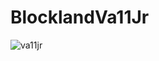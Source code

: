 # BlocklandVa11Jr

![va11jr](https://user-images.githubusercontent.com/30886877/29160181-25bddeda-7d66-11e7-93ce-a2f4d1974c71.png)
